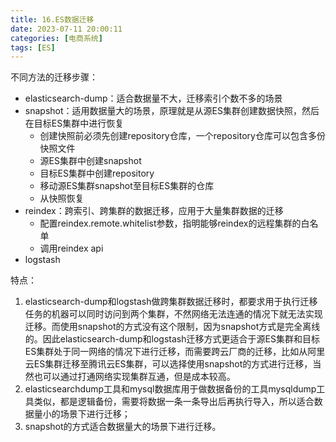 ```yaml
---
title: 16.ES数据迁移
date: 2023-07-11 20:00:11
categories: [电商系统]
tags: [ES]
---
```


不同方法的迁移步骤：
* elasticsearch-dump：适合数据量不大，迁移索引个数不多的场景
* snapshot：适用数据量大的场景，原理就是从源ES集群创建数据快照，然后在目标ES集群中进行恢复
  * 创建快照前必须先创建repository仓库，一个repository仓库可以包含多份快照文件
  * 源ES集群中创建snapshot
  * 目标ES集群中创建repository
  * 移动源ES集群snapshot至目标ES集群的仓库
  * 从快照恢复
* reindex：跨索引、跨集群的数据迁移，应用于大量集群数据的迁移
  * 配置reindex.remote.whitelist参数，指明能够reindex的远程集群的白名单
  * 调用reindex api
* logstash

特点：
1. elasticsearch-dump和logstash做跨集群数据迁移时，都要求用于执行迁移任务的机器可以同时访问到两个集群，不然网络无法连通的情况下就无法实现迁移。而使用snapshot的方式没有这个限制，因为snapshot方式是完全离线的。因此elasticsearch-dump和logstash迁移方式更适合于源ES集群和目标ES集群处于同一网络的情况下进行迁移，而需要跨云厂商的迁移，比如从阿里云ES集群迁移至腾讯云ES集群，可以选择使用snapshot的方式进行迁移，当然也可以通过打通网络实现集群互通，但是成本较高。
2. elasticsearchdump工具和mysql数据库用于做数据备份的工具mysqldump工具类似，都是逻辑备份，需要将数据一条一条导出后再执行导入，所以适合数据量小的场景下进行迁移；
3. snapshot的方式适合数据量大的场景下进行迁移。
